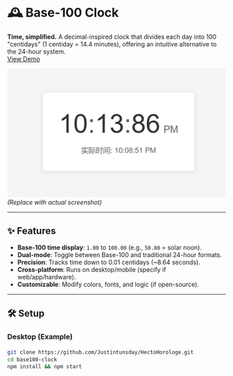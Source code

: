 # 🕰️ Base-100 Clock 

**Time, simplified.** A decimal-inspired clock that divides each day into 100 "centidays" (1 centiday = 14.4 minutes), offering an intuitive alternative to the 24-hour system.  
[View Demo](file:///C:/Users/svaul/Desktop/%E7%99%BE%E8%BF%9B%E5%88%B6%E4%BA%AB%E5%8F%97%E8%80%85%E6%96%B0%E7%89%88%E6%9C%AC.html)

![Demo Screenshot](demo.png) *(Replace with actual screenshot)*  

---

## ✨ Features  
- **Base-100 time display**: `1.00` to `100.00` (e.g., `50.00` = solar noon).  
- **Dual-mode**: Toggle between Base-100 and traditional 24-hour formats.  
- **Precision**: Tracks time down to 0.01 centidays (~8.64 seconds).  
- **Cross-platform**: Runs on desktop/mobile (specify if web/app/hardware).  
- **Customizable**: Modify colors, fonts, and logic (if open-source).  

---

## 🛠️ Setup  

### Desktop (Example)  
```bash
git clone https://github.com/Justintunsday/HectoHorologe.git 
cd base100-clock  
npm install && npm start
